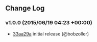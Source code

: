 ## Change Log

### v1.0.0 (2015/06/19 04:23 +00:00)
- [33aa29a](https://github.com/goodeggs/npm-copy/commit/33aa29a9072b7e8b440cd99fa59f7c2de01b7297) initial release (@bobzoller)
